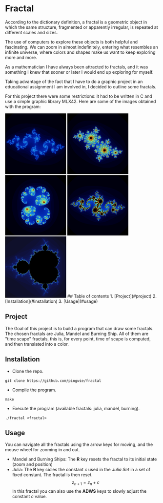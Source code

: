 # Fractal
According to the dictionary definition, a fractal is a geometric object in which the same structure, fragmented or apparently irregular, is repeated at different scales and sizes.

The use of computers to explore these objects is both helpful and fascinating. We can zoom in almost indefinitely, entering what resembles an infinite universe, where colors and shapes make us want to keep exploring more and more.

As a mathematician I have always been attracted to fractals, and it was something I knew that sooner or later I would end up exploring for myself.

Taking advantage of the fact that I have to do a graphic project in an educational assignment I am involved in, I decided to outline some fractals.

For this project there were some restrictions: it had to be written in C and use a simple graphic library <a name="https://github.com/codam-coding-college/MLX42">MLX42</a>.
Here are some of the images obtained with the program:

<img src="images/frac1.png" width="200">
<img src="images/frac2.png" width="200">
<img src="images/frac3.png" width="200">
<img src="images/frac4.png" width="200">
<img src="images/frac5.png" width="200">
## Table of contents
1. [Project](#project)
2. [Installation](#installation)
3. [Usage](#usage)

## Project <a name="project"></a>
The Goal of this project is to build a program that can draw some fractals. The chosen fractals are Julia, Mandel and Burning Ship. All of them are "time scape" fractals, this is, for every point, time of scape is computed, and then translated into a color.

## Installation <a name="installation"></a>
- Clone the repo.
```
git clone https://github.com/pingwie/fractal
```
- Compile the program.
```
make
```
- Execute the program (available fractals: julia, mandel, burning).
```
./fractal <fractal>
```
## Usage <a name="usage"></a>
You can navigate all the fractals using the arrow keys for moving, and the mouse wheel for zooming in and out.
- Mandel and Burning Ships:
The **R** key resets the fractal to its initial state (zoom and position)
- Julia:
The **R** key cicles the constant *c* used in the *Julia Set* in a set of fixed constant. The fractal is then reset.
$$z_{n+1} = z_{n} + c$$
In this fractal you can also use the **ADWS** keys to slowly adjust the constant *c* value.
